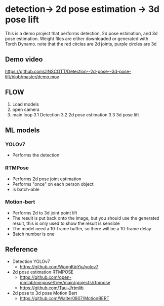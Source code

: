 # detection-> 2d pose estimation -> 3d pose lift

This is a demo project that performs detection, 2d pose estimation, and 3d pose estimation.
Weight files are either downloaded or generated with Torch Dynamo.
note that the red circles are 2d joints, purple circles are 3d

## Demo video
https://github.com/JINSCOTT/Detection--2d-pose--3d-pose-lift/blob/master/demo.mov

## FLOW

1. Load models
2. open camera
3. main loop
    3.1 Detection
    3.2 2d pose estimation
    3.3 3d pose lift

## ML models

### YOLOv7

* Performs the detection

### RTMPose

* Performs 2d pose joint estimation
* Performs "once" on each person object
* Is batch-able

### Motion-bert

* Performs 2d to 3d joint point lift
* The result is put back onto the image, but you should use the generated result, 
this is only used to show the result is sensible
* The model need a 10-frame buffer, so there will be a 10-frame delay
* Batch number is one

## Reference

* Detection YOLOv7
  * <https://github.com/WongKinYiu/yolov7>
* 2d pose estimation RTMPOSE
  * <https://github.com/open-mmlab/mmpose/tree/main/projects/rtmpose>
  * <https://github.com/Tau-J/rtmlib>
* 2d pose to 3d pose Motion Bert
  * <https://github.com/Walter0807/MotionBERT>
